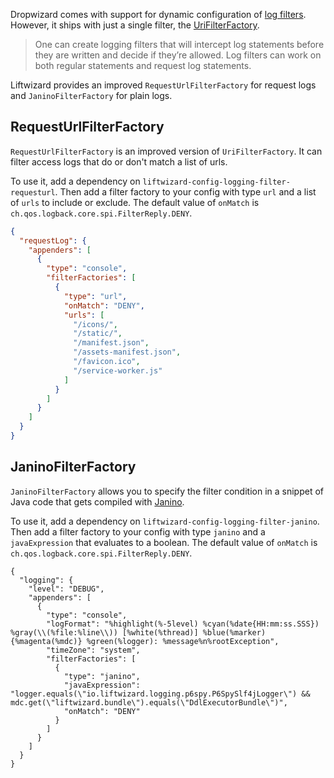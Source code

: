 Dropwizard comes with support for dynamic configuration of [log filters](https://www.dropwizard.io/en/latest/manual/core.html#logging-filters). However, it ships with just a single filter, the [UriFilterFactory](https://www.dropwizard.io/en/latest/manual/core.html#filtering-request-logs-for-a-specific-uri).

> One can create logging filters that will intercept log statements before they are written and decide if they’re allowed. Log filters can work on both regular statements and request log statements.

Liftwizard provides an improved `RequestUrlFilterFactory` for request logs and `JaninoFilterFactory` for plain logs.

## RequestUrlFilterFactory

`RequestUrlFilterFactory` is an improved version of `UriFilterFactory`. It can filter access logs that do or don't match a list of urls.

To use it, add a dependency on `liftwizard-config-logging-filter-requesturl`. Then add a filter factory to your config with type `url` and a list of `urls` to include or exclude. The default value of `onMatch` is `ch.qos.logback.core.spi.FilterReply.DENY`.

```json
{
  "requestLog": {
    "appenders": [
      {
        "type": "console",
        "filterFactories": [
          {
            "type": "url",
            "onMatch": "DENY",
            "urls": [
              "/icons/",
              "/static/",
              "/manifest.json",
              "/assets-manifest.json",
              "/favicon.ico",
              "/service-worker.js"
            ]
          }
        ]
      }
    ]
  }
}
```

## JaninoFilterFactory

`JaninoFilterFactory` allows you to specify the filter condition in a snippet of Java code that gets compiled with [Janino](https://janino-compiler.github.io/janino/).

To use it, add a dependency on `liftwizard-config-logging-filter-janino`. Then add a filter factory to your config with type `janino` and a `javaExpression` that evaluates to a boolean. The default value of `onMatch` is `ch.qos.logback.core.spi.FilterReply.DENY`.

```json5
{
  "logging": {
    "level": "DEBUG",
    "appenders": [
      {
        "type": "console",
        "logFormat": "%highlight(%-5level) %cyan(%date{HH:mm:ss.SSS}) %gray(\\(%file:%line\\)) [%white(%thread)] %blue(%marker) {%magenta(%mdc)} %green(%logger): %message%n%rootException",
        "timeZone": "system",
        "filterFactories": [
          {
            "type": "janino",
            "javaExpression": "logger.equals(\"io.liftwizard.logging.p6spy.P6SpySlf4jLogger\") && mdc.get(\"liftwizard.bundle\").equals(\"DdlExecutorBundle\")",
            "onMatch": "DENY"
          }
        ]
      }
    ]
  }
}
```
